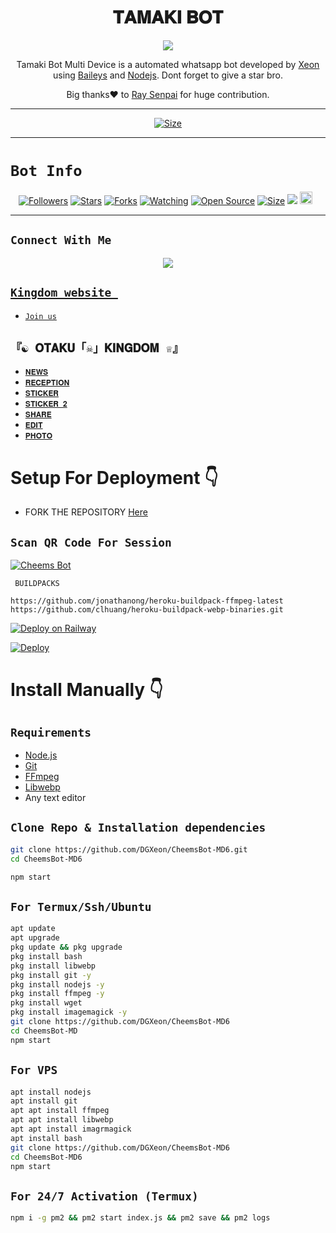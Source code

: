 <h1 align="center"> 𝐓𝐀𝐌𝐀𝐊𝐈 𝐁𝐎𝐓 <br></h1>
<p align="center">
<img src="https://telegra.ph/file/dc8a4455da94fcce47208.gif" />
</p>

<p align="center">
Tamaki Bot Multi Device is a automated whatsapp bot developed by <a href="https://github.com/BrookSama" target="_blank">Xeon</a> using <a href="https://github.com/BrookSama" target="_blank">Baileys</a> and <a href="https://github.com/BrookSama" target="_blank">Nodejs</a>. Dont forget to give a star bro.
</p>

<p align="center">
Big thanks❤️ to <a href="https://github.com/RaySenpai69" target="_blank">Ray Senpai</a> for huge contribution.
</p>

---

<p align="center">
<a href="https://youtu.be/eE1bUUnR87Y"><img title="Size" src="https://img.shields.io/badge/Tutorial-Video-green"></a>
</p>

------

# ```Bot Info```
<p align="center">
<a href="https://github.com/DGXeon/followers"><img title="Followers" src="https://img.shields.io/github/followers/DGXeon?color=red&style=flat-square"></a>
<a href="https://github.com/DGXeon/CheemsBot-MD6/stargazers/"><img title="Stars" src="https://img.shields.io/github/stars/DGXeon/CheemsBot-MD6?color=blue&style=flat-square"></a>
<a href="https://github.com/DGXeon/CheemsBot-MD6/network/members"><img title="Forks" src="https://img.shields.io/github/forks/DGXeon/CheemsBot-MD6?color=red&style=flat-square"></a>
<a href="https://github.com/DGXeon/CheemsBot-MD6/watchers"><img title="Watching" src="https://img.shields.io/github/watchers/DGXeon/CheemsBot-MD6?label=Watchers&color=blue&style=flat-square"></a>
<a href="https://github.com/DGXeon/CheemsBot-MD6"><img title="Open Source" src="https://img.shields.io/badge/Author-Xeon%20Bot%20Inc.-red?v=103"></a>
<a href="https://github.com/DGXeon/CheemsBot-MD6/"><img title="Size" src="https://img.shields.io/github/repo-size/DGXeon/CheemsBot-MD6?style=flat-square&color=green"></a>
<a href="https://hits.seeyoufarm.com"><img src="https://hits.seeyoufarm.com/api/count/incr/badge.svg?url=https%3A%2F%2Fgithub.com%2FDGXeon%2FCheemsBot-MD6&count_bg=%2379C83D&title_bg=%23555555&icon=probot.svg&icon_color=%2300FF6D&title=hits&edge_flat=false"/></a>
<a href="https://github.com/DGXeon/CheemsBot-MD6/graphs/commit-activity"><img height="20" src="https://img.shields.io/badge/Maintained%3F-yes-green.svg"></a>&nbsp;&nbsp;
</p>
<p align='center'>
    </p>

-------

## ```Connect With Me```
<p align="center">
<a href="http://wa.me/+970567751182"><img src="https://img.shields.io/badge/Join Official GC-25D366?style=for-the-badge&logo=whatsapp&logoColor=white" />
</p>

## ```Kingdom website ```

- [`Join us`](http://640b4f8829a90.site123.me/)


## ```『☯︎ 𝐎𝐓𝐀𝐊𝐔「☠️」𝐊𝐈𝐍𝐆𝐃𝐎𝐌 ♕︎』```

- [`𝐍𝐄𝐖𝐒`](https://chat.whatsapp.com/GW1od1q3l8i4KLmpsZMHD6)
- [`𝐑𝐄𝐂𝐄𝐏𝐓𝐈𝐎𝐍`](https://chat.whatsapp.com/IuDAdDRu9GtEStnEwsnmph)
- [`𝐒𝐓𝐈𝐂𝐊𝐄𝐑`](https://chat.whatsapp.com/DV9ME7ocNPJA03qXmezoeI)
- [`𝐒𝐓𝐈𝐂𝐊𝐄𝐑 𝟐`](https://chat.whatsapp.com/HPbkiTODW4Z8r1ZyE0vr2D)
- [`𝐒𝐇𝐀𝐑𝐄`](https://chat.whatsapp.com/HvF7AJL2A3e35K5eiXwS6l) 
- [`𝐄𝐃𝐈𝐓`](https://chat.whatsapp.com/CWMFflMoOyR9Y8a5zu4jPV)
- [`𝐏𝐇𝐎𝐓𝐎`](https://chat.whatsapp.com/KmOXwzcstcg7Jcf12p4YNS)

# Setup For Deployment 👇

- FORK THE REPOSITORY [Here]([https://github.com/DGXeon/CheemsBot-MD6/fork](https://github.com/BrookSama/Tamaki-Bot))

## `Scan QR Code For Session`
[![Cheems Bot](https://repl.it/badge/github/quiec/whatsasena)](https://replit.com/@Guru322/GURU-BOT-QR-CODE-GENERATOR?v=1)

 ` BUILDPACKS`

```
https://github.com/jonathanong/heroku-buildpack-ffmpeg-latest
https://github.com/clhuang/heroku-buildpack-webp-binaries.git
```

[![Deploy on Railway](https://railway.app/button.svg)](https://railway.app/new/template?template=https%3A%2F%2Fgithub.com%2FBrookSama%2FTamaki-Bot)

[![Deploy](https://www.herokucdn.com/deploy/button.svg)](https://heroku.com/deploy?template=https://github.com/BrookSama/Tamaki-Bot)

# Install Manually 👇
## `Requirements`
* [Node.js](https://nodejs.org/en/)
* [Git](https://git-scm.com/downloads)
* [FFmpeg](https://github.com/BtbN/FFmpeg-Builds/releases/download/autobuild-2020-12-08-13-03/ffmpeg-n4.3.1-26-gca55240b8c-win64-gpl-4.3.zip)
* [Libwebp](https://developers.google.com/speed/webp/download)
* Any text editor
## `Clone Repo & Installation dependencies`
```bash
git clone https://github.com/DGXeon/CheemsBot-MD6.git
cd CheemsBot-MD6

npm start
```
## `For Termux/Ssh/Ubuntu`
```bash
apt update
apt upgrade
pkg update && pkg upgrade
pkg install bash
pkg install libwebp
pkg install git -y
pkg install nodejs -y 
pkg install ffmpeg -y 
pkg install wget
pkg install imagemagick -y
git clone https://github.com/DGXeon/CheemsBot-MD6
cd CheemsBot-MD
npm start
```
## `For VPS`
```bash
apt install nodejs 
apt install git 
apt apt install ffmpeg 
apt apt install libwebp 
apt apt install imagrmagick
apt install bash
git clone https://github.com/DGXeon/CheemsBot-MD6
cd CheemsBot-MD6
npm start
```
## `For 24/7 Activation (Termux)`
```bash
npm i -g pm2 && pm2 start index.js && pm2 save && pm2 logs
```
